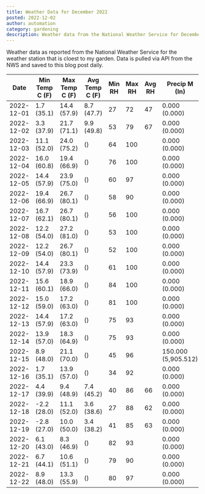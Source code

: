 ```yaml
---
title: Weather Data for December 2022
posted: 2022-12-02
author: automation
category: gardening
description: Weather data from the National Weather Service for December 2022
---
```


Weather data as reported from the National Weather Service for the weather station 
that is cloest to my garden. Data is pulled via API from the NWS and saved to this 
blog post daily.

|Date|Min Temp C (F)|Max Temp C (F)|Avg Temp C (F)|Min RH|Max RH|Avg RH|Precip M (In)|Avg Precip/Hr|
|---|---|---|---|---|---|---|---|---|
|2022-12-01|1.7 (35.1)|14.4 (57.9)|8.7 (47.7)|27|72|47|0.000 (0.000)|0.000 (0.000)|
|2022-12-02|3.3 (37.9)|21.7 (71.1)|9.9 (49.8)|53|79|67|0.000 (0.000)|0.000 (0.000)|
|2022-12-03|11.1 (52.0)|24.0 (75.2)| ()|64|100||0.000 (0.000)|0.000 (0.000)|
|2022-12-04|16.0 (60.8)|19.4 (66.9)| ()|76|100||0.000 (0.000)|0.000 (0.000)|
|2022-12-05|14.4 (57.9)|23.9 (75.0)| ()|60|97||0.000 (0.000)|0.000 (0.000)|
|2022-12-06|19.4 (66.9)|26.7 (80.1)| ()|58|90||0.000 (0.000)|0.000 (0.000)|
|2022-12-07|16.7 (62.1)|26.7 (80.1)| ()|56|100||0.000 (0.000)|0.000 (0.000)|
|2022-12-08|12.2 (54.0)|27.2 (81.0)| ()|53|100||0.000 (0.000)|0.000 (0.000)|
|2022-12-09|12.2 (54.0)|26.7 (80.1)| ()|52|100||0.000 (0.000)|0.000 (0.000)|
|2022-12-10|14.4 (57.9)|23.3 (73.9)| ()|61|100||0.000 (0.000)|0.000 (0.000)|
|2022-12-11|15.6 (60.1)|18.9 (66.0)| ()|84|100||0.000 (0.000)|0.000 (0.000)|
|2022-12-12|15.0 (59.0)|17.2 (63.0)| ()|81|100||0.000 (0.000)|0.000 (0.000)|
|2022-12-13|14.4 (57.9)|17.2 (63.0)| ()|75|93||0.000 (0.000)|0.000 (0.000)|
|2022-12-14|13.9 (57.0)|18.3 (64.9)| ()|75|93||0.000 (0.000)|0.000 (0.000)|
|2022-12-15|8.9 (48.0)|21.1 (70.0)| ()|45|96||150.000 (5,905.512)|109.361 (109.361)|
|2022-12-16|1.7 (35.1)|13.9 (57.0)| ()|34|92||0.000 (0.000)|0.000 (0.000)|
|2022-12-17|4.4 (39.9)|9.4 (48.9)|7.4 (45.2)|40|86|66|0.000 (0.000)|0.000 (0.000)|
|2022-12-18|-2.2 (28.0)|11.1 (52.0)|3.6 (38.6)|27|88|62|0.000 (0.000)|0.000 (0.000)|
|2022-12-19|-2.8 (27.0)|10.0 (50.0)|3.4 (38.2)|41|85|63|0.000 (0.000)|0.000 (0.000)|
|2022-12-20|6.1 (43.0)|8.3 (46.9)| ()|82|93||0.000 (0.000)|0.000 (0.000)|
|2022-12-21|6.7 (44.1)|10.6 (51.1)| ()|79|90||0.000 (0.000)|0.000 (0.000)|
|2022-12-22|8.9 (48.0)|13.3 (55.9)| ()|80|97||0.000 (0.000)|0.000 (0.000)|
